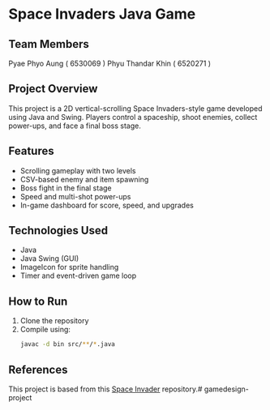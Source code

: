# Space Invaders Java Game

## Team Members
Pyae Phyo Aung ( 6530069 )
Phyu Thandar Khin ( 6520271 )

## Project Overview
This project is a 2D vertical-scrolling Space Invaders-style game developed using Java and Swing. 
Players control a spaceship, shoot enemies, collect power-ups, and face a final boss stage.

## Features

- Scrolling gameplay with two levels
- CSV-based enemy and item spawning
- Boss fight in the final stage
- Speed and multi-shot power-ups
- In-game dashboard for score, speed, and upgrades

## Technologies Used
- Java
- Java Swing (GUI)
- ImageIcon for sprite handling
- Timer and event-driven game loop

## How to Run
1. Clone the repository
2. Compile using:
   ```bash
   javac -d bin src/**/*.java


## References
This project is based from this 
[Space Invader](https://github.com/janbodnar/Java-Space-Invaders) repository.# gamedesign-project
